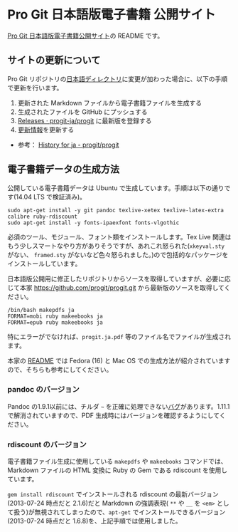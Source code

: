 # Pro Git 日本語版電子書籍 公開サイト

[Pro Git 日本語版電子書籍公開サイト](http://progit-ja.github.io/)の README です。

## サイトの更新について

Pro Git リポジトリの[日本語ディレクトリ](https://github.com/progit/progit/tree/master/ja)に変更が加わった場合に、以下の手順で更新を行います。

1. 更新された Markdown ファイルから電子書籍ファイルを生成する
2. 生成されたファイルを GitHub にプッシュする
3. [Releases · progit-ja/progit](https://github.com/progit-ja/progit/releases) に最新版を登録する
4. [更新情報](http://progit-ja.github.io/#news)を更新する

- 参考： [History for ja - progit/progit](https://github.com/progit/progit/commits/master/ja)

## 電子書籍データの生成方法

公開している電子書籍データは Ubuntu で生成しています。手順は以下の通りです(14.04 LTS で検証済み)。

    sudo apt-get install -y git pandoc texlive-xetex texlive-latex-extra calibre ruby-rdiscount
    sudo apt-get install -y fonts-ipaexfont fonts-vlgothic

必須のツール、モジュール、フォント類をインストールします。Tex Live 関連はもう少しスマートなやり方がありそうですが、あれこれ怒られた(`xkeyval.sty` がない、 `framed.sty` がないなど色々怒られました。)ので包括的なパッケージをインストールしています。

日本語版公開用に修正したリポジトリからソースを取得していますが、必要に応じて本家 https://github.com/progit/progit.git から最新版のソースを取得してください。

    /bin/bash makepdfs ja
    FORMAT=mobi ruby makeebooks ja
    FORMAT=epub ruby makeebooks ja

特にエラーがでなければ、`progit.ja.pdf` 等のファイル名でファイルが生成されます。

本家の [README](https://github.com/progit/progit#making-ebooks) では Fedora (16) と Mac OS での生成方法が紹介されていますので、そちらも参考にしてください。

### pandoc のバージョン

Pandoc の1.9.1以前には、チルダ `~` を正確に処理できない[バグ](https://github.com/progit-ja/progit/issues/4)があります。1.11.1で解消されていますので、PDF 生成時にはバージョンを確認するようにしてください。

### rdiscount のバージョン

電子書籍ファイル生成に使用している `makepdfs` や `makeebooks` コマンドでは、Markdown ファイルの HTML 変換に Ruby の Gem である rdiscount を使用しています。

`gem install rdiscount` でインストールされる rdiscount の最新バージョン (2013-07-24 時点だと 2.1.6)だと Markdown の強調表現( `**` や `__` を `<em>` として扱う)が無視されてしまったので、`apt-get` でインストールできるバージョン (2013-07-24 時点だと 1.6.8)を、上記手順では使用しました。

